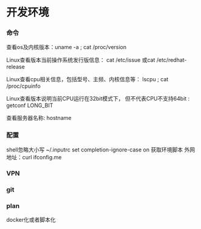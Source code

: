
# 开发环境

### 命令

查看os及内核版本：uname -a ;  cat /proc/version

Linux查看版本当前操作系统发行版信息： cat /etc/issue  或cat /etc/redhat-release

Linux查看cpu相关信息，包括型号、主频、内核信息等： lscpu ; cat /proc/cpuinfo

Linux查看版本说明当前CPU运行在32bit模式下， 但不代表CPU不支持64bit : getconf LONG_BIT

查看服务器名称: hostname

### 配置
shell忽略大小写
    ~/.inputrc
    set completion-ignore-case on
获取环境脚本
    外网地址：curl ifconfig.me

### VPN

### git


### plan
docker化或者脚本化




